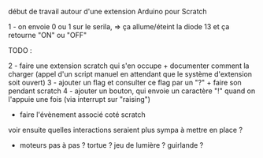 début de travail autour d'une extension Arduino pour Scratch

1 - on envoie 0 ou 1 sur le serila, => ça allume/éteint la diode 13
  et ça retourne "ON" ou "OFF"

TODO :

2 - faire une extension scratch qui s'en occupe
    + documenter comment la charger (appel d'un script manuel en attendant que
    le système d'extension soit ouvert)
3 - ajouter un flag et consulter ce flag par un "?"
    + faire son pendant scratch 
4 - ajouter un bouton, qui envoie un caractère "!" quand on l'appuie une fois
   (via interrupt sur "raising")
   + faire l'évènement associé coté scratch

voir ensuite quelles interactions seraient plus sympa à mettre en place ?
- moteurs pas à pas ? tortue ? jeu de lumière ? guirlande ?
